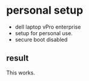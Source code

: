 # personal setup

- dell laptop vPro enterprise
- setup for personal use.
- secure boot disabled

## result

This works.
